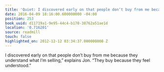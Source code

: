 ```yaml
---
title: 'Quiet: I discovered early on that people don’t buy from me because …'
date: 2016-04-09 18:16:00.600000000 -04:00
position: 253
book_uuid: d11719a1-9e95-44c4-b170-38762a51ae1d
location: '0.716201'
source: readmill
touch: false
highlighted_on: 2012-12-12 03:34:37.000000000 Z
---
```


I discovered early on that people don’t buy from me because they understand what I’m selling,” explains Jon. “They buy because they feel understood.”